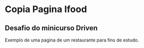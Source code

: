 # Copia Pagina Ifood
 
 ## Desafio do minicurso  Driven
 
 Exemplo de uma pagina de um restaurante para fins de estudo.

